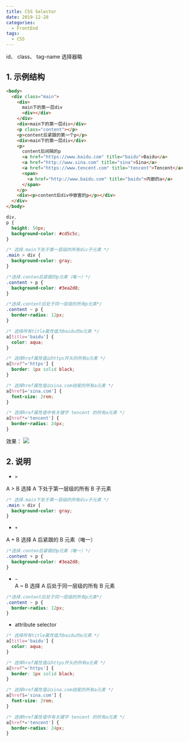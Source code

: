 ```yaml
---
title: CSS Selector
date: 2019-12-28
categories:
  - FrontEnd
tags:
  - CSS
---
```


id、 class、 tag-name 选择器略

## 1. 示例结构

```html
<body>
  <div class="main">
    <div>
      main下的第一层div
      <div></div>
    </div>
    <div>main下的第一层div</div>
    <p class="content"></p>
    <p>content后紧跟的第一个p</p>
    <div>main下的第一层div</div>
    <p>
      content后间隔的p
      <a href="https://www.baidu.com" title="baidu">Baidu</a>
      <a href="http://www.sina.com" title="sina">Sina</a>
      <a href="https://www.tencent.com" title="tencent">Tencent</a>
      <span>
        <a href="http://www.baidu.com" title="baidu">内嵌的a</a>
      </span>
    </p>
    <div><p>content后div中嵌套的p</p></div>
  </div>
</body>
```

```css
div,
p {
  height: 50px;
  background-color: #cd5c5c;
}

/* 选择.main下处于第一层级的所有div子元素 */
.main > div {
  background-color: gray;
}

/*选择.conten后紧跟的p元素（唯一）*/
.content + p {
  background-color: #3ea2d8;
}

/*选择.content后处于同一层级的所有p元素*/
.content ~ p {
  border-radius: 12px;
}

/* 选择所有title属性值为baidu的a元素 */
a[title='baidu'] {
  color: aqua;
}

/* 选择href属性值以https开头的所有a元素 */
a[href^='https'] {
  border: 1px solid black;
}

/* 选择href属性值以sina.com结尾的所有a元素 */
a[href$='sina.com'] {
  font-size: 2rem;
}

/* 选择href属性值中有关键字 tencent 的所有a元素 */
a[href*='tencent'] {
  border-radius: 24px;
}
```

效果：
![](https://tva1.sinaimg.cn/large/008i3skNly1gsizc4i1dwj30ti0hpgna.jpg)

## 2. 说明

- `>`

A > B 选择 A 下处于第一层级的所有 B 子元素

```css
/* 选择.main下处于第一层级的所有div子元素 */
.main > div {
  background-color: gray;
}
```

- `+`

A + B 选择 A 后紧跟的 B 元素（唯一）

```css
/*选择.conten后紧跟的p元素（唯一）*/
.content + p {
  background-color: #3ea2d8;
}
```

- `~`  
  A ~ B 选择 A 后处于同一层级的所有 B 元素

```css
/*选择.content后处于同一层级的所有p元素*/
.content ~ p {
  border-radius: 12px;
}
```

- attribute selector

```css
/* 选择所有title属性值为baidu的a元素 */
a[title='baidu'] {
  color: aqua;
}

/* 选择href属性值以https开头的所有a元素 */
a[href^='https'] {
  border: 1px solid black;
}

/* 选择href属性值以sina.com结尾的所有a元素 */
a[href$='sina.com'] {
  font-size: 2rem;
}

/* 选择href属性值中有关键字 tencent 的所有a元素 */
a[href*='tencent'] {
  border-radius: 24px;
}
```
